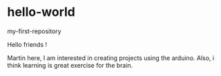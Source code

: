# hello-world
my-first-repository

Hello friends !

Martin here, I am interested in creating projects using the arduino.
Also, i think learning is great exercise for the brain.
